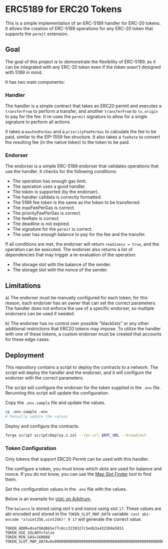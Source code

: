 # ERC5189 for ERC20 Tokens

This is a simple implementation of an ERC-5189 handler for ERC-20 tokens. It allows the creation of ERC-5189 operations for any ERC-20 token that supports the `permit` extension.

## Goal

The goal of this project is to demonstrate the flexibility of ERC-5189, as it can be integrated with any ERC-20 token even if the token wasn't designed with 5189 in mind.

It has two main components:

### Handler

The handler is a simple contract that takes an ERC20 permit and executes a `transferFrom` to perform a transfer, and another `transferFrom` to `tx.origin` to pay for the fee. It re-uses the `permit` signature to allow for a single signature to perform all actions.

It takes a `maxFeePerGas` and a `priorityFeePerGas` to calculate the fee to be paid, similar to the EIP-1559 fee structure. It also takes a `feeRate` to convert the resulting fee (in the native token) to the token to be paid.

### Endorser

The endorser is a simple ERC-5189 endorser that validates operations that use the handler. It checks for the following conditions:

- The operation has enough gas limit.
- The operation uses a good handler.
- The token is supported (by the endorser).
- The handler calldata is correctly formatted.
- The 5189 fee token is the same as the token to be transferred.
- The maxFeePerGas is correct.
- The priorityFeePerGas is correct.
- The feeRate is correct.
- The deadline is not expired.
- The signature for the `permit` is correct.
- The user has enough balance to pay for the fee and the transfer.

If all conditions are met, the endorser will return `readiness = true`, and the operation can be executed. The endorser also returns a list of dependencies that may trigger a re-evaluation of the operation:

- The storage slot with the balance of the sender.
- The storage slot with the nonce of the sender.

## Limitations

a) The endorser must be manually configured for each token; for this reason, each endorser has an owner that can set the correct parameters. The handler does not enforce the use of a specific endorser, so multiple endorsers can be used if needed.

b) The endorser has no control over possible "blacklists" or any other additional restrictions that ERC20 tokens may impose. To utilize the handler with one of these tokens, a custom endorser must be created that accounts for these edge cases.

## Deployment

This repository contains a script to deploy the contracts to a network. The script will deploy the handler and the endorser, and it will configure the endorser with the correct parameters.

The script will configure the endorser for the token supplied in the `.env` file. Rerunning this script will update the configuration.

Copy the `.env.sample` file and update the values.

```sh
cp .env.sample .env
# Manually update the values
```

Deploy and configure the contracts.

```sh
forge script script/Deploy.s.sol --rpc-url $RPC_URL --broadcast
```

### Token Configuration

Only tokens that support ERC20 Permit can be used with this handler.

The configure a token, you must know which slots are used for balance and nonce. If you do not know, you can use the [Map Slot Finder](https://github.com/Agusx1211/MapSlotFinder) tool to find them.

Set the configuration values in the `.env` file with the values.

Below is an example for [`USDC` on Arbitrum](https://arbiscan.io/token/0xaf88d065e77c8cc2239327c5edb3a432268e5831).

The `balance` is stored using slot `9` and nonce using slot `17`. These values are abi encoded and stored in the `TOKEN_SLOT_MAP_DATA` variable. `cast abi-encode "x(uint256,uint256)" 9 17` will generate the correct value.

```
TOKEN_ADDR=0xaf88d065e77c8cc2239327c5edb3a432268e5831
TOKEN_USE_SOLADY=false
TOKEN_MIN_GAS=160000
TOKEN_SLOT_MAP_DATA=0x00000000000000000000000000000000000000000000000000000000000000090000000000000000000000000000000000000000000000000000000000000011
```
